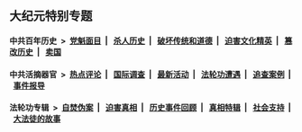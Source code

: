 ## 大纪元特别专题

#### 中共百年历史 &nbsp;>&nbsp; [党魁面目](indexes/nf1176107/README.md?05100430) &nbsp;| &nbsp; [杀人历史](indexes/nf1176106/README.md?05100430) &nbsp;| &nbsp; [破坏传统和道德](indexes/nf1176106/README.md?05100430) &nbsp;| &nbsp; [迫害文化精英](indexes/nf1176111/README.md?05100430) &nbsp;| &nbsp; [篡改历史](indexes/nf1176115/README.md?05100430) &nbsp;| &nbsp; [卖国](indexes/nf1176117/README.md?05100430) 

#### 中共活摘器官 &nbsp;>&nbsp; [热点评论](indexes/nf5879/README.md?05100430) &nbsp;| &nbsp; [国际调查](indexes/nf5947/README.md?05100430) &nbsp;| &nbsp; [最新活动](indexes/nf5883/README.md?05100430) &nbsp;| &nbsp; [法轮功遭遇](indexes/nf5881/README.md?05100430) &nbsp;| &nbsp; [追查案例](indexes/nf5880/README.md?05100430) &nbsp;| &nbsp; [事件报导](indexes/nf5877/README.md?05100430) 

#### 法轮功专辑 &nbsp;>&nbsp; [自焚伪案](indexes/nf5562/README.md?05100430) &nbsp;| &nbsp; [迫害真相](indexes/nf4379/README.md?05100430) &nbsp;| &nbsp; [历史事件回顾](indexes/nf5793/README.md?05100430) &nbsp;| &nbsp; [真相特辑](indexes/nf4389/README.md?05100430) &nbsp;| &nbsp; [社会支持](indexes/nf4386/README.md?05100430) &nbsp;| &nbsp; [大法徒的故事](indexes/nf1147481/README.md?05100430) 
